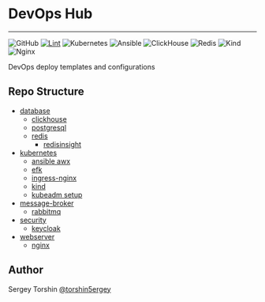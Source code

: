 # DevOps Hub

---

![GitHub](https://img.shields.io/github/license/torshin5ergey/devops-hub)
[![Lint](https://github.com/torshin5ergey/linux-dev-workstation/actions/workflows/ci.yaml/badge.svg)](https://github.com/torshin5ergey/linux-dev-workstation/actions)
![Kubernetes](https://img.shields.io/badge/kubernetes-%23326ce5.svg?logo=kubernetes&logoColor=white)
![Ansible](https://img.shields.io/badge/ansible-%231A1918.svg?logo=ansible&logoColor=white)
![ClickHouse](https://img.shields.io/badge/clickhouse-%23005571.svg?logo=clickhouse&logoColor=white)
![Redis](https://img.shields.io/badge/redis-%23DC382D.svg?logo=redis&logoColor=white)
![Kind](https://img.shields.io/badge/kind-%23326ce5.svg?logo=kubernetes&logoColor=white)
![Nginx](https://img.shields.io/badge/nginx-%23009639.svg?logo=nginx&logoColor=white)

DevOps deploy templates and configurations

## Repo Structure

- [database](/database/)
  - [clickhouse](/database/clickhouse/)
  - [postgresql]()
  - [redis](/database/redis/)
    - [redisinsight](/database/redis/redisinsight/)
- [kubernetes](/kubernetes/)
  - [ansible awx](/kubernetes/ansible-awx/)
  - [efk](/kubernetes/efk/)
  - [ingress-nginx](/kubernetes/ingress-nginx/)
  - [kind](/kubernetes/kind/)
  - [kubeadm setup](/kubernetes/kubeadm-setup/)
- [message-broker](/message-broker/)
  - [rabbitmq](/message-broker/rabbitmq/)
- [security](/security/)
  - [keycloak](/security/keycloak/)
- [webserver](/webserver/)
  - [nginx](/webserver/nginx/)

## Author

Sergey Torshin [@torshin5ergey](https://github.com/torshin5ergey)

